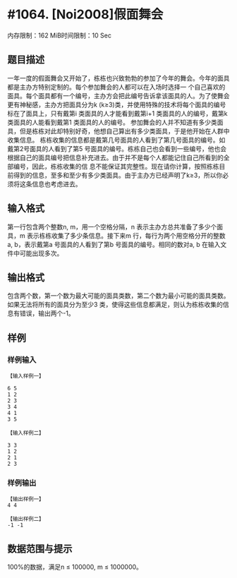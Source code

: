 # #1064. [Noi2008]假面舞会

内存限制：162 MiB时间限制：10 Sec

## 题目描述

一年一度的假面舞会又开始了，栋栋也兴致勃勃的参加了今年的舞会。今年的面具都是主办方特别定制的。每个参加舞会的人都可以在入场时选择一 个自己喜欢的面具。每个面具都有一个编号，主办方会把此编号告诉拿该面具的人。为了使舞会更有神秘感，主办方把面具分为k (k&ge;3)类，并使用特殊的技术将每个面具的编号标在了面具上，只有戴第i 类面具的人才能看到戴第i+1 类面具的人的编号，戴第k 类面具的人能看到戴第1 类面具的人的编号。 参加舞会的人并不知道有多少类面具，但是栋栋对此却特别好奇，他想自己算出有多少类面具，于是他开始在人群中收集信息。 栋栋收集的信息都是戴第几号面具的人看到了第几号面具的编号。如戴第2号面具的人看到了第5 号面具的编号。栋栋自己也会看到一些编号，他也会根据自己的面具编号把信息补充进去。由于并不是每个人都能记住自己所看到的全部编号，因此，栋栋收集的信 息不能保证其完整性。现在请你计算，按照栋栋目前得到的信息，至多和至少有多少类面具。由于主办方已经声明了k&ge;3，所以你必须将这条信息也考虑进去。

## 输入格式

第一行包含两个整数n, m，用一个空格分隔，n 表示主办方总共准备了多少个面具，m 表示栋栋收集了多少条信息。接下来m 行，每行为两个用空格分开的整数a, b，表示戴第a 号面具的人看到了第b 号面具的编号。相同的数对a, b 在输入文件中可能出现多次。

## 输出格式

包含两个数，第一个数为最大可能的面具类数，第二个数为最小可能的面具类数。如果无法将所有的面具分为至少3 类，使得这些信息都满足，则认为栋栋收集的信息有错误，输出两个-1。

## 样例

### 样例输入

    
    【输入样例一】
    
    6 5
    1 2
    2 3
    3 4
    4 1
    3 5
    
    【输入样例二】
    
    3 3
    1 2
    2 1
    2 3
    

### 样例输出

    
    【输出样例一】
    4 4
    
    【输出样例二】
    -1 -1
    

## 数据范围与提示

100%的数据，满足n &le; 100000, m &le; 1000000。 
